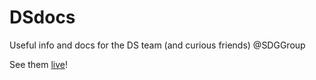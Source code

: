 # DSdocs

Useful info and docs for the DS team (and curious friends) @SDGGroup

See them [live](https://pietro-nobili-sdg.github.io/dsdocs/)!
